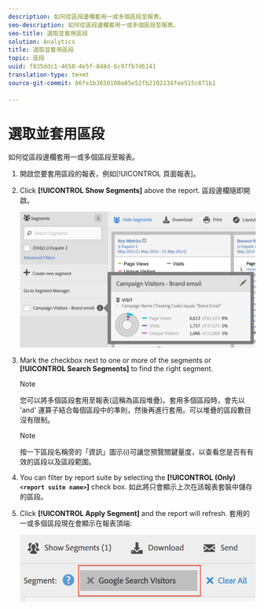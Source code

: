 ```yaml
---
description: 如何從區段邊欄套用一或多個區段至報表。
seo-description: 如何從區段邊欄套用一或多個區段至報表。
seo-title: 選取並套用區段
solution: Analytics
title: 選取並套用區段
topic: 區段
uuid: f835ddc1-4650-4e5f-848d-6c97fb7d6141
translation-type: tm+mt
source-git-commit: 86fe1b3650100a05e52fb2102134fee515c871b1

---
```



# 選取並套用區段

如何從區段邊欄套用一或多個區段至報表。

1. 開啟您要套用區段的報表，例如[!UICONTROL 頁面報表]。
1. Click **[!UICONTROL Show Segments]** above the report. 區段邊欄隨即開啟。

   ![](assets/segment_rail.png)

1. Mark the checkbox next to one or more of the segments or **[!UICONTROL Search Segments]** to find the right segment.

   >[!NOTE]
   >
   >您可以將多個區段套用至報表(這稱為區段堆疊)。套用多個區段時，會先以 'and' 運算子結合每個區段中的準則，然後再進行套用。可以堆疊的區段數目沒有限制。

   >[!NOTE]
   >
   >按一下區段名稱旁的「資訊」圖示(i)可讓您預覽關鍵量度，以查看您是否有有效的區段以及區段範圍。

1. You can filter by report suite by selecting the **[!UICONTROL (Only)`<report suite name>`]** check box. 如此將只會顯示上次在該報表套裝中儲存的區段。
1. Click **[!UICONTROL Apply Segment]** and the report will refresh. 套用的一或多個區段現在會顯示在報表頂端:

   ![](assets/applied_segments.png)
